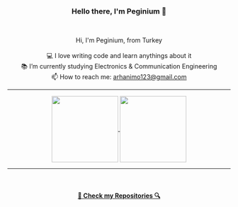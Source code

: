 <h3 align="center">Hello there, I'm Peginium 👋</h3>
<br>
<p align="center">
  Hi, I'm Peginium, from Turkey
  <br>
  <br>
  💻 I love writing code and learn anythings about it
  <br>
  📚 I’m currently studying Electronics & Communication Engineering
  <br>
  📫 How to reach me: <a href="mailto: arhanimo123@gmail.com">arhanimo123@gmail.com</a>
</p>

<hr>

<p align=center>
  <a href="https://github.com/anuraghazra/github-readme-stats" title="Go to Source">
    <img height=150 align="center" src="https://github-readme-stats.vercel.app/api?username=Peginium&show_icons=true&theme=dracula">
  </a>
  <a href="https://github.com/anuraghazra/github-readme-stats">
  <img height=150 align="center" src="https://github-readme-stats.vercel.app/api/top-langs/?username=Peginium&hide=c%23,powershell,java&title_color=fe6e95&text_color=99d1ce&icon_color=2bbc8a&bg_color=282a36&langs_count=8&layout=compact" />
  </a>
</p>

<hr>
<br>
<h4 align="center"><a href=https://github.com/peginium?tab=repositories title="Show Repositories">🔎 Check my Repositories 🔍</a></h4>
